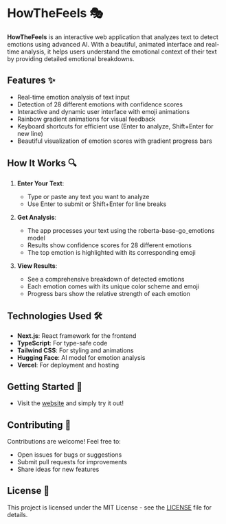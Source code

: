 # HowTheFeels 🎭

**HowTheFeels** is an interactive web application that analyzes text to detect emotions using advanced AI. With a beautiful, animated interface and real-time analysis, it helps users understand the emotional context of their text by providing detailed emotional breakdowns.

## Features ✨

- Real-time emotion analysis of text input
- Detection of 28 different emotions with confidence scores
- Interactive and dynamic user interface with emoji animations
- Rainbow gradient animations for visual feedback
- Keyboard shortcuts for efficient use (Enter to analyze, Shift+Enter for new line)
- Beautiful visualization of emotion scores with gradient progress bars

## How It Works 🔍

1. **Enter Your Text**:
   - Type or paste any text you want to analyze
   - Use Enter to submit or Shift+Enter for line breaks

2. **Get Analysis**:
   - The app processes your text using the roberta-base-go_emotions model
   - Results show confidence scores for 28 different emotions
   - The top emotion is highlighted with its corresponding emoji

3. **View Results**:
   - See a comprehensive breakdown of detected emotions
   - Each emotion comes with its unique color scheme and emoji
   - Progress bars show the relative strength of each emotion

## Technologies Used 🛠️

- **Next.js**: React framework for the frontend
- **TypeScript**: For type-safe code
- **Tailwind CSS**: For styling and animations
- **Hugging Face**: AI model for emotion analysis
- **Vercel**: For deployment and hosting

## Getting Started 🚀

- Visit the [website](https://how-the-feels.vercel.app/) and simply try it out!

## Contributing 🤝

Contributions are welcome! Feel free to:
- Open issues for bugs or suggestions
- Submit pull requests for improvements
- Share ideas for new features

## License 📜

This project is licensed under the MIT License - see the [LICENSE](LICENSE) file for details.
```
